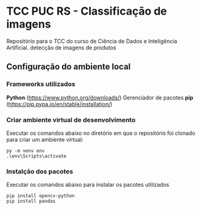 # TCC PUC RS - Classificação de imagens 
Repositório para o TCC do curso de Ciência de Dados e Inteligência Artificial.  detecção de imagens de produtos

## Configuração do ambiente local
### Frameworks utilizados
**Python** (https://www.python.org/downloads/)
Gerenciador de pacotes **pip** (https://pip.pypa.io/en/stable/installation/)

### Criar ambiente virtual de desenvolvimento
Executar os comandos abaixo no diretório em que o repositório foi clonado para criar um ambiente virtual:
```
py -m venv env
.\env\Scripts\activate
```

### Instalção dos pacotes 
Executar os comandos abaixo para instalar os pacotes utilizados
```
pip install opencv-python
pip install pandas
```
